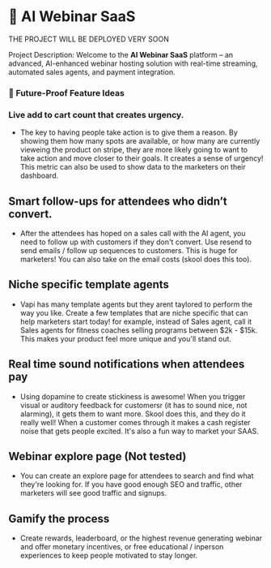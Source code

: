 # 📡 AI Webinar SaaS 

THE PROJECT WILL BE DEPLOYED VERY SOON

Project Description:
Welcome to the **AI Webinar SaaS** platform – an advanced, AI-enhanced webinar hosting solution with real-time streaming, automated sales agents, and payment integration.


### 🔮 Future-Proof Feature Ideas

### Live add to cart count that creates urgency.

- The key to having people take action is to give them a reason. By showing them how many spots are available, or how many are currently vieweing the product on stripe, they are more likely going to want to take action and move closer to their goals. It creates a sense of urgency! This metric can also be used to show data to the marketers on their dashboard.

## Smart follow-ups for attendees who didn’t convert.

- After the attendees has hoped on a sales call with the AI agent, you need to follow up with customers if they don't convert. Use resend to send emails / follow up sequences to customers. This is huge for marketers! You can also take on the email costs (skool does this too).

## Niche specific template agents

- Vapi has many template agents but they arent taylored to perform the way you like. Create a few templates that are niche specific that can help marketers start today! for example, instead of Sales agent, call it Sales agents for fitness coaches selling programs between $2k - $15k. This makes your product feel more unique and you'll stand out.

## Real time sound notifications when attendees pay

- Using dopamine to create stickiness is awesome! When you trigger visual or auditory feedback for customersr (it has to sound nice, not alarming), it gets them to want more. Skool does this, and they do it really well! When a customer comes through it makes a cash register noise that gets people excited. It's also a fun way to market your SAAS.

## Webinar explore page (Not tested)

- You can create an explore page for attendees to search and find what they're looking for. If you have good enough SEO and traffic, other marketers will see good traffic and signups.

## Gamify the process

- Create rewards, leaderboard, or the highest revenue generating webinar and offer monetary incentives, or free educational / inperson experiences to keep people motivated to stay longer.
